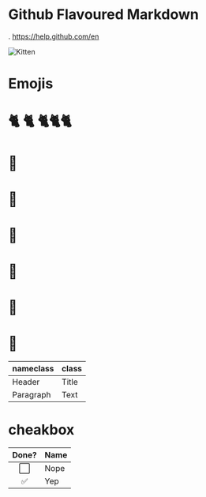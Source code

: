 # Github Flavoured Markdown


. https://help.github.com/en


![Kitten](/BDL-publishing-authoring/images/logo.png "A cute kitten")

# Emojis


# :cat2:  :cat2: :cat2::cat2::cat2:

# 🍰

# 🍩

# 🌴


# 🍰

# 🍩

# 🌴





| nameclass   | class       |
| ----------- | ----------- |
| Header      | Title       |
| Paragraph   | Text        |

# cheakbox

Done? | Name
:---:| ---
⬜️| Nope
✅| Yep


